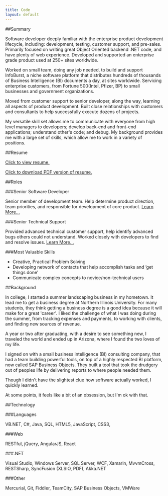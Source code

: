 ```yaml
---
title: Code
layout: default
---
```


##Summary

Software developer deeply familiar with the enterprise product development lifecycle, including: development, testing, customer support, and pre-sales. Primarily focused on writing great Object Oriented backend .NET code, and have plenty of web experience. Developed and supported an enterprise grade product used at 250+ sites worldwide.

Worked on small team, doing any job needed, to build and support InfoBurst, a niche software platform that distributes hundreds of thousands of Business Intelligence (BI) documents a day, at sites worldwide. Servicing enterprise customers, from Fortune 500(Intel, Pfizer, BP) to small businesses and government organizations.

Moved from customer support to senior developer, along the way, learning all aspects of product development. Built close relationships with customers and consultants to help successfully execute dozens of projects.

My versatile skill set allows me to communicate with everyone from high level managers to developers; develop back-end and front-end applications; understand other's code; and debug. My background provides me with a large set of skills, which allow me to work in a variety of positions.

##Resume

[Click to view resume.](https://docs.google.com/document/d/1lcO355gFLsXSTq_V-3dW4K8c6aPhtvF3XxopUrf8f0s/pub)

[Click to download PDF version of resume.](https://docs.google.com/document/d/1lcO355gFLsXSTq_V-3dW4K8c6aPhtvF3XxopUrf8f0s/export?format=pdf)

##Roles

###Senior Software Developer

Senior member of development team. Help determine product direction, team priorities, and responsible for development of core product. [Learn More...](/code/dev)

###Senior Technical Support 

Provided advanced technical customer support, help identify advanced bugs others could not understand. Worked closely with developers to find and resolve issues. [Learn More...](/code/support)

###Most Valuable Skills
+ Creative, Practical Problem Solving
+ Developing network of contacts that help accomplish tasks and ’get things done’
+ Communicate complex concepts to novice/non-technical users

##Background

In college, I started a summer landscaping business in my hometown. It lead me to get a business degree at Northern 
Illinois University. For many students, they think getting a business degree is a good idea because it will make 
for a great 'career'. I liked the challenge of what I was doing during the summer, from tracking expenses and 
payments, to working with clients, and finding new sources of revenue. 

A year or two after graduating, with a desire to see something new, I traveled the world and ended up in Arizona, where I found the two loves of my life.

I signed on with a small business intelligence (BI) consulting company, that had a team building powerful tools, 
on top of a highly respected BI platform, now called SAP Business Objects. They built a tool that took the drudgery 
out of peoples life by delivering reports to where people needed them.

Though I didn't have the slightest clue how software actually worked, I quickly learned.

At some points, it feels like a bit of an obsession, but I'm ok with that.

##Technology

###Languages

VB.NET, C#, Java, SQL, HTML5, JavaScript, CSS3, 

###Web

RESTful, jQuery, AngularJS, React 

###.NET

Visual Studio, Windows Server, SQL Server, WCF, Xamarin, MvvmCross, RESTSharp, SyncFusion (XLSIO, PDF), Akka.NET

###Other

Mercurial, Git, Fiddler, TeamCity, SAP Business Objects, VMWare
